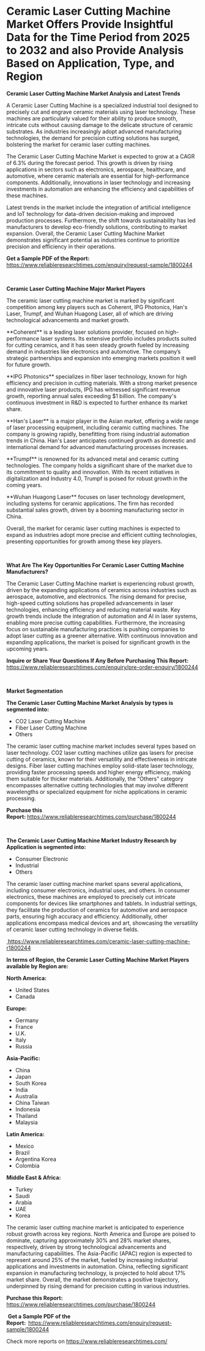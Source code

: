 <p><h1>Ceramic Laser Cutting Machine Market Offers Provide Insightful Data for the Time Period from 2025 to 2032 and also Provide Analysis Based on Application, Type, and Region</h1></p><p><strong>Ceramic Laser Cutting Machine Market Analysis and Latest Trends</strong></p>
<p><p>A Ceramic Laser Cutting Machine is a specialized industrial tool designed to precisely cut and engrave ceramic materials using laser technology. These machines are particularly valued for their ability to produce smooth, intricate cuts without causing damage to the delicate structure of ceramic substrates. As industries increasingly adopt advanced manufacturing technologies, the demand for precision cutting solutions has surged, bolstering the market for ceramic laser cutting machines.</p><p>The Ceramic Laser Cutting Machine Market is expected to grow at a CAGR of 6.3% during the forecast period. This growth is driven by rising applications in sectors such as electronics, aerospace, healthcare, and automotive, where ceramic materials are essential for high-performance components. Additionally, innovations in laser technology and increasing investments in automation are enhancing the efficiency and capabilities of these machines. </p><p>Latest trends in the market include the integration of artificial intelligence and IoT technology for data-driven decision-making and improved production processes. Furthermore, the shift towards sustainability has led manufacturers to develop eco-friendly solutions, contributing to market expansion. Overall, the Ceramic Laser Cutting Machine Market demonstrates significant potential as industries continue to prioritize precision and efficiency in their operations.</p></p>
<p><strong>Get a Sample PDF of the Report:&nbsp;</strong> <a href="https://www.reliableresearchtimes.com/enquiry/request-sample/1800244?utm_campaign=2633&utm_medium=2&utm_source=Github&utm_content=ia&utm_term=10042025&utm_id=ceramic-laser-cutting-machine">https://www.reliableresearchtimes.com/enquiry/request-sample/1800244</a></p>
<p>&nbsp;</p>
<p><strong>Ceramic Laser Cutting Machine Major Market Players</strong></p>
<p><p>The ceramic laser cutting machine market is marked by significant competition among key players such as Coherent, IPG Photonics, Han's Laser, Trumpf, and Wuhan Huagong Laser, all of which are driving technological advancements and market growth.</p><p>**Coherent** is a leading laser solutions provider, focused on high-performance laser systems. Its extensive portfolio includes products suited for cutting ceramics, and it has seen steady growth fueled by increasing demand in industries like electronics and automotive. The company’s strategic partnerships and expansion into emerging markets position it well for future growth.</p><p>**IPG Photonics** specializes in fiber laser technology, known for high efficiency and precision in cutting materials. With a strong market presence and innovative laser products, IPG has witnessed significant revenue growth, reporting annual sales exceeding $1 billion. The company's continuous investment in R&D is expected to further enhance its market share.</p><p>**Han's Laser** is a major player in the Asian market, offering a wide range of laser processing equipment, including ceramic cutting machines. The company is growing rapidly, benefitting from rising industrial automation trends in China. Han's Laser anticipates continued growth as domestic and international demand for advanced manufacturing processes increases.</p><p>**Trumpf** is renowned for its advanced metal and ceramic cutting technologies. The company holds a significant share of the market due to its commitment to quality and innovation. With its recent initiatives in digitalization and Industry 4.0, Trumpf is poised for robust growth in the coming years.</p><p>**Wuhan Huagong Laser** focuses on laser technology development, including systems for ceramic applications. The firm has recorded substantial sales growth, driven by a booming manufacturing sector in China.</p><p>Overall, the market for ceramic laser cutting machines is expected to expand as industries adopt more precise and efficient cutting technologies, presenting opportunities for growth among these key players.</p></p>
<p>&nbsp;</p>
<p><strong>What Are The Key Opportunities For Ceramic Laser Cutting Machine Manufacturers?</strong></p>
<p><p>The Ceramic Laser Cutting Machine market is experiencing robust growth, driven by the expanding applications of ceramics across industries such as aerospace, automotive, and electronics. The rising demand for precise, high-speed cutting solutions has propelled advancements in laser technologies, enhancing efficiency and reducing material waste. Key growth trends include the integration of automation and AI in laser systems, enabling more precise cutting capabilities. Furthermore, the increasing focus on sustainable manufacturing practices is pushing companies to adopt laser cutting as a greener alternative. With continuous innovation and expanding applications, the market is poised for significant growth in the upcoming years.</p></p>
<p><strong>Inquire or Share Your Questions If Any Before Purchasing This Report:</strong> <a href="https://www.reliableresearchtimes.com/enquiry/pre-order-enquiry/1800244?utm_campaign=2633&utm_medium=2&utm_source=Github&utm_content=ia&utm_term=10042025&utm_id=ceramic-laser-cutting-machine">https://www.reliableresearchtimes.com/enquiry/pre-order-enquiry/1800244</a></p>
<p>&nbsp;</p>
<p><strong>Market Segmentation</strong></p>
<p><strong>The Ceramic Laser Cutting Machine Market Analysis by types is segmented into:</strong></p>
<p><ul><li>CO2 Laser Cutting Machine</li><li>Fiber Laser Cutting Machine</li><li>Others</li></ul></p>
<p><p>The ceramic laser cutting machine market includes several types based on laser technology. CO2 laser cutting machines utilize gas lasers for precise cutting of ceramics, known for their versatility and effectiveness in intricate designs. Fiber laser cutting machines employ solid-state laser technology, providing faster processing speeds and higher energy efficiency, making them suitable for thicker materials. Additionally, the "Others" category encompasses alternative cutting technologies that may involve different wavelengths or specialized equipment for niche applications in ceramic processing.</p></p>
<p><strong>Purchase this Report:&nbsp;</strong><a href="https://www.reliableresearchtimes.com/purchase/1800244?utm_campaign=2633&utm_medium=2&utm_source=Github&utm_content=ia&utm_term=10042025&utm_id=ceramic-laser-cutting-machine">https://www.reliableresearchtimes.com/purchase/1800244</a></p>
<p>&nbsp;</p>
<p><strong>The Ceramic Laser Cutting Machine Market Industry Research by Application is segmented into:</strong></p>
<p><ul><li>Consumer Electronic</li><li>Industrial</li><li>Others</li></ul></p>
<p><p>The ceramic laser cutting machine market spans several applications, including consumer electronics, industrial uses, and others. In consumer electronics, these machines are employed to precisely cut intricate components for devices like smartphones and tablets. In industrial settings, they facilitate the production of ceramics for automotive and aerospace parts, ensuring high accuracy and efficiency. Additionally, other applications encompass medical devices and art, showcasing the versatility of ceramic laser cutting technology in diverse fields.</p></p>
<p><a href="https://www.reliableresearchtimes.com/ceramic-laser-cutting-machine-r1800244?utm_campaign=2633&utm_medium=2&utm_source=Github&utm_content=ia&utm_term=10042025&utm_id=ceramic-laser-cutting-machine">&nbsp;https://www.reliableresearchtimes.com/ceramic-laser-cutting-machine-r1800244</a></p>
<p><strong>In terms of Region, the Ceramic Laser Cutting Machine Market Players available by Region are:</strong></p>
<p>
    <p> <strong> North America: </strong>
        <ul>
            <li>United States</li>
            <li>Canada</li>
        </ul>
        </p> 
    <p> <strong> Europe: </strong>
        <ul>
            <li>Germany</li>
            <li>France</li>
            <li>U.K.</li>
            <li>Italy</li>
            <li>Russia</li>
        </ul>
        </p> 
    <p> <strong> Asia-Pacific: </strong>
        <ul>
            <li>China</li>
            <li>Japan</li>
            <li>South Korea</li>
            <li>India</li>
            <li>Australia</li>
            <li>China Taiwan</li>
            <li>Indonesia</li>
            <li>Thailand</li>
            <li>Malaysia</li>
        </ul>
        </p> 
    <p> <strong> Latin America: </strong>
        <ul>
            <li>Mexico</li>
            <li>Brazil</li>
            <li>Argentina Korea</li>
            <li>Colombia</li>
        </ul>
        </p> 
    <p> <strong> Middle East & Africa: </strong>
        <ul>
            <li>Turkey</li>
            <li>Saudi</li>
            <li>Arabia</li>
            <li>UAE</li>
            <li>Korea</li>
        </ul>
    </p>
    </p>
<p><p>The ceramic laser cutting machine market is anticipated to experience robust growth across key regions. North America and Europe are poised to dominate, capturing approximately 30% and 28% market shares, respectively, driven by strong technological advancements and manufacturing capabilities. The Asia-Pacific (APAC) region is expected to represent around 25% of the market, fueled by increasing industrial applications and investments in automation. China, reflecting significant expansion in manufacturing technology, is projected to hold about 17% market share. Overall, the market demonstrates a positive trajectory, underpinned by rising demand for precision cutting in various industries.</p></p>
<p><strong>Purchase this Report: </strong><a href="https://www.reliableresearchtimes.com/purchase/1800244?utm_campaign=2633&utm_medium=2&utm_source=Github&utm_content=ia&utm_term=10042025&utm_id=ceramic-laser-cutting-machine">https://www.reliableresearchtimes.com/purchase/1800244</a></p>
<p>&nbsp;<strong>Get a Sample PDF of the Report:&nbsp;&nbsp;</strong><a href="https://www.reliableresearchtimes.com/enquiry/request-sample/1800244?utm_campaign=2633&utm_medium=2&utm_source=Github&utm_content=ia&utm_term=10042025&utm_id=ceramic-laser-cutting-machine">https://www.reliableresearchtimes.com/enquiry/request-sample/1800244</a></p>
<p><strong></strong></p>
<p>Check more reports on <a href="https://www.reliableresearchtimes.com/?utm_campaign=2633&utm_medium=2&utm_source=Github&utm_content=ia&utm_term=10042025&utm_id=ceramic-laser-cutting-machine">https://www.reliableresearchtimes.com/</a></p>